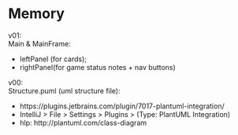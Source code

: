 # Memory

<p>v01:<br>
Main & MainFrame:<ul>
    <li>leftPanel (for cards);</li>
    <li>rightPanel(for game status notes + nav buttons)</li></ul></p>

<p>v00:<br> 
Structure.puml (uml structure file):<ul>
    <li> https://plugins.jetbrains.com/plugin/7017-plantuml-integration/</li>
    <li> IntelliJ > File > Settings > Plugins > (Type: PlantUML Integration)</li>
    <li> hlp: http://plantuml.com/class-diagram</li></ul></p>